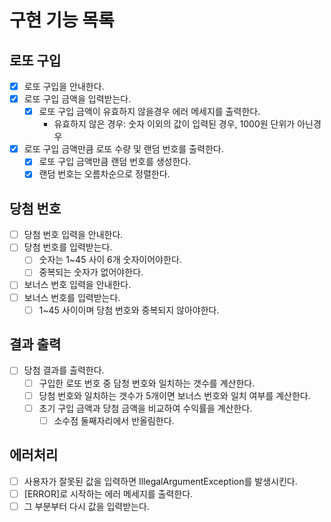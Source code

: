 # 구현 기능 목록

## 로또 구입
- [X] 로또 구입을 안내한다.
- [X] 로또 구입 금액을 입력받는다.
  - [X] 로또 구입 금액이 유효하지 않을경우 에러 메세지를 출력한다.
    - 유효하지 않은 경우: 숫자 이외의 값이 입력된 경우, 1000원 단위가 아닌경우 
- [X] 로또 구입 금액만큼 로또 수량 및 랜덤 번호를 출력한다.
  - [X] 로또 구입 금액만큼 랜덤 번호를 생성한다. 
  - [X] 랜덤 번호는 오름차순으로 정렬한다.

## 당첨 번호
- [ ] 당첨 번호 입력을 안내한다.
- [ ] 당첨 번호를 입력받는다.
  - [ ] 숫자는 1~45 사이 6개 숫자이어야한다.
  - [ ] 중복되는 숫자가 없어야한다.
- [ ] 보너스 번호 입력을 안내한다.
- [ ] 보너스 번호를 입력받는다.
  - [ ] 1~45 사이이며 당첨 번호와 중복되지 않아야한다.

## 결과 출력
- [ ] 당첨 결과를 출력한다.
  - [ ] 구입한 로또 번호 중 담청 번호와 일치하는 갯수를 계산한다.
  - [ ] 당첨 번호와 일치하는 갯수가 5개이면 보너스 번호와 일치 여부를 계산한다.
  - [ ] 초기 구입 금액과 당첨 금액을 비교하여 수익률을 계산한다.
    - [ ] 소수점 둘째자리에서 반올림한다.

## 에러처리
- [ ] 사용자가 잘못된 값을 입력하면 IllegalArgumentException를 발생시킨다.
- [ ] [ERROR]로 시작하는 에러 메세지를 출력한다.
- [ ] 그 부분부터 다시 값을 입력받는다.